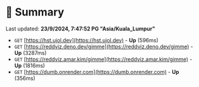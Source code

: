 # 📖 Summary
Last updated: **23/9/2024, 7:47:52 PG "Asia/Kuala_Lumpur"**

- `GET` [https://hst.ujol.dev](https://hst.ujol.dev) - **Up** (596ms)
- `GET` [https://reddviz.deno.dev/gimme](https://reddviz.deno.dev/gimme) - **Up** (3287ms)
- `GET` [https://reddviz.amar.kim/gimme](https://reddviz.amar.kim/gimme) - **Up** (1816ms)
- `GET` [https://dumb.onrender.com](https://dumb.onrender.com) - **Up** (356ms)
